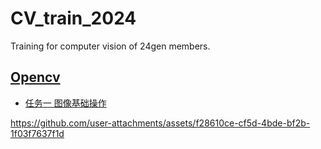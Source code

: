 # CV_train_2024
Training for computer vision of 24gen members.
## [Opencv](/opencv/)
 -  [任务一 图像基础操作](/opencv/Task1_basic_operates/)



https://github.com/user-attachments/assets/f28610ce-cf5d-4bde-bf2b-1f03f7637f1d


